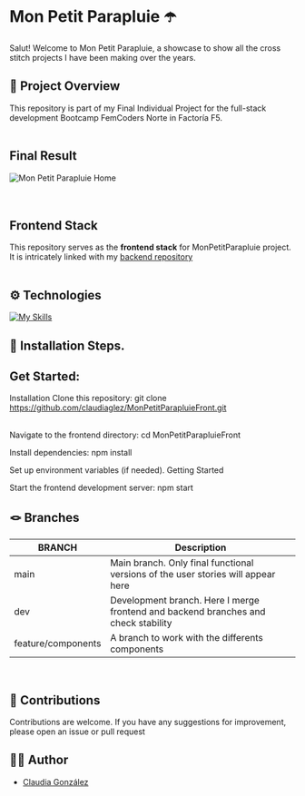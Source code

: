 # Mon Petit Parapluie :open_umbrella: <br>


Salut! Welcome to Mon Petit Parapluie, a showcase to show all the cross stitch projects I have been making over the years.


## 🎯 Project Overview


This repository is part of my Final Individual Project for the full-stack development Bootcamp FemCoders Norte in Factoría F5.
<br><br>


## Final Result


![Mon Petit Parapluie Home](https://monpetitparapluie.s3.eu-west-3.amazonaws.com/upload/Mon-Petit-ParapluieHome.png)
<br><br><br>


## Frontend Stack


This repository serves as the **frontend stack** for MonPetitParapluie project. It is intricately linked with my [backend repository](https://github.com/claudiaglez/MonPetitParapluieBack.git)<br><br>


## ⚙️ Technologies


[![My Skills](https://skillicons.dev/icons?i=js,react,vite,tailwind)](https://skillicons.dev)
<br>


## 🚀 Installation Steps.


## Get Started:


Installation
Clone this repository:
git clone https://github.com/claudiaglez/MonPetitParapluieFront.git
<br><br>


Navigate to the frontend directory:
cd MonPetitParapluieFront


Install dependencies:
npm install


Set up environment variables (if needed).
Getting Started


Start the frontend development server:
npm start






## 🪢 Branches


| BRANCH      | Description                                                                         |
| ----------- | ----------------------------------------------------------------------------------- |
| main        | Main branch. Only final functional versions of the user stories will appear here    |
| dev         | Development branch. Here I merge frontend and backend branches and check stability |
| feature/components | A branch to work with the differents components                               |


<br>


## 🤝 Contributions


Contributions are welcome. If you have any suggestions for improvement, please open an issue or pull request
<br>




## 👩‍💻 Author


- [Claudia González](https://github.com/claudiaglez)
